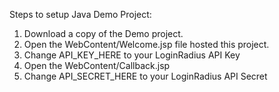 
Steps to setup Java Demo Project:

1. Download a copy of the Demo project. 
2. Open the WebContent/Welcome.jsp file 
hosted this project. 
4. Change API\_KEY\_HERE to your LoginRadius API Key
5. Open the WebContent/Callback.jsp 
6. Change API\_SECRET\_HERE to your LoginRadius API Secret